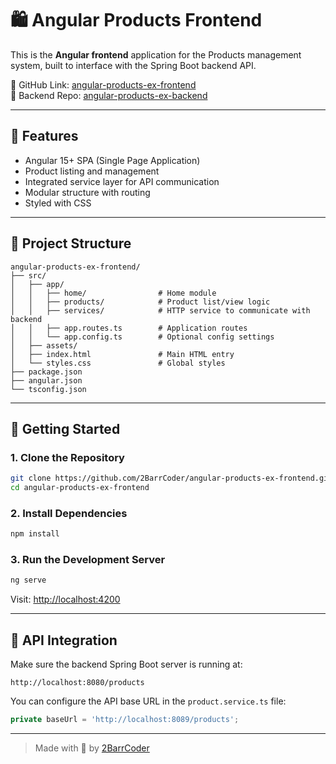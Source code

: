 
# 🛍️ Angular Products Frontend

This is the **Angular frontend** application for the Products management system, built to interface with the Spring Boot backend API.

📌 GitHub Link: [angular-products-ex-frontend](https://github.com/2BarrCoder/angular-products-ex-frontend)  
🔗 Backend Repo: [angular-products-ex-backend](https://github.com/2BarrCoder/angular-products-ex-backend)

---

## 🌟 Features

- Angular 15+ SPA (Single Page Application)
- Product listing and management
- Integrated service layer for API communication
- Modular structure with routing
- Styled with CSS

---

## 📁 Project Structure

```
angular-products-ex-frontend/
├── src/
│   ├── app/
│   │   ├── home/                # Home module
│   │   ├── products/            # Product list/view logic
│   │   ├── services/            # HTTP service to communicate with backend
│   │   ├── app.routes.ts        # Application routes
│   │   └── app.config.ts        # Optional config settings
│   ├── assets/
│   ├── index.html               # Main HTML entry
│   └── styles.css               # Global styles
├── package.json
├── angular.json
└── tsconfig.json
```

---

## 🚀 Getting Started

### 1. Clone the Repository

```bash
git clone https://github.com/2BarrCoder/angular-products-ex-frontend.git
cd angular-products-ex-frontend
```

### 2. Install Dependencies

```bash
npm install
```

### 3. Run the Development Server

```bash
ng serve
```

Visit: [http://localhost:4200](http://localhost:4200)

---

## 🔌 API Integration

Make sure the backend Spring Boot server is running at:

```
http://localhost:8080/products
```

You can configure the API base URL in the `product.service.ts` file:

```ts
private baseUrl = 'http://localhost:8089/products';
```

---

> Made with 💙 by [2BarrCoder](https://github.com/2BarrCoder)

